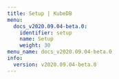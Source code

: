 ```yaml
---
title: Setup | KubeDB
menu:
  docs_v2020.09.04-beta.0:
    identifier: setup
    name: Setup
    weight: 30
menu_name: docs_v2020.09.04-beta.0
info:
  version: v2020.09.04-beta.0
---
```


